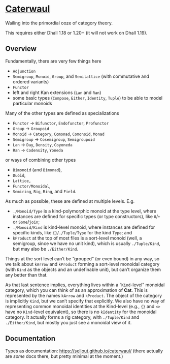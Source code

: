 # [Caterwaul](http://github.com/sellout/caterwaul)

Wailing into the primordial ooze of category theory.

This requires either Dhall 1.18 or 1.20+ (it will not work on Dhall 1.19).

## Overview

Fundamentally, there are very few things here

- `Adjunction`
- `Semigroup`, `Monoid`, `Group`, and `Semilattice` (with commutative and ordered variants)
- `Functor`
- left and right Kan extensions (`Lan` and `Ran`)
- some basic types (`Compose`, `Either`, `Identity`, `Tuple`) to be able to model particular monoids

Many of the other types are defined as specializations

- `Functor` → `Bifunctor`, `Endofunctor`, `Profunctor`
- `Group` → `Groupoid`
- `Monoid` → `Category`, `Comonad`, `Comonoid`, `Monad`
- `Semigroup` → `Cosemigroup`, `Semigroupoid`
- `Lan` → `Day`, `Density`, `Coyoneda`
- `Ran` → `Codensity`, `Yoneda`

or ways of combining other types

- `Bimonoid` (and `Bimonad`),
- `Duoid`,
- `Lattice,`
- `Functor/Monoidal`,
- `Semiring`, `Rig`, `Ring`, and `Field`.

As much as possible, these are defined at multiple levels. E.g.
- `./Monoid/Type` is a kind-polymorphic monoid at the type level, where instances are defined for specific types (or type constructors), like `0`/`+` or `Some`/`join`;
- `./Monoid/Kind` is kind-level monoid, where instances are defined for specific kinds, like `{}`/`./Tuple/Type` for the kind `Type`; and
- `kProduct` at the top of most files is a sort-level monoid (well, a semigroup, since we have no unit kind), which is usually `./Tuple/Kind`, but may also be `./Either/Kind`.

Things at the sort level can’t be “grouped” (or even bound) in any way, so we talk about `kArrow` and `kProduct` forming a sort-level monoidal category (with `Kind` as the objects and an undefinable unit), but can’t organize them any better than that.

As that last sentence implies, everything lives within a “`Kind`-level” monoidal category, which you can think of as an approximation of **Cat**. This is represented by the names `kArrow` and `kProduct`. The object of the category is implicitly `Kind`, but we can’t specify that explicitly. We also have no way of representing common monoidal identities at the Kind-level (e.g., `{}` and `<>` have no `Kind`-level equivalent), so there is no `kIdentity` for the monoidal category. It actually forms a rig category, with `./Tuple/Kind` and `./Either/Kind`, but mostly you just see a monoidal view of it.

## Documentation

Types as documentation: https://sellout.github.io/caterwaul/ (there actually are _some_ docs there, but pretty minimal at the moment.)
